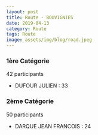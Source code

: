 ```yaml
---
layout: post
title: Route - BOUVIGNIES
date: 2019-04-13
category: Route
tags: Route
image: assets/img/blog/road.jpeg
---
```


### 1ère Catégorie
42 participants
- DUFOUR JULIEN : 33

### 2ème Catégorie
50 participants
- DARQUE JEAN FRANCOIS : 24

